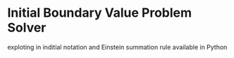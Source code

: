 
# Initial Boundary Value Problem Solver

exploting in inditial notation and Einstein 
summation rule available in Python
